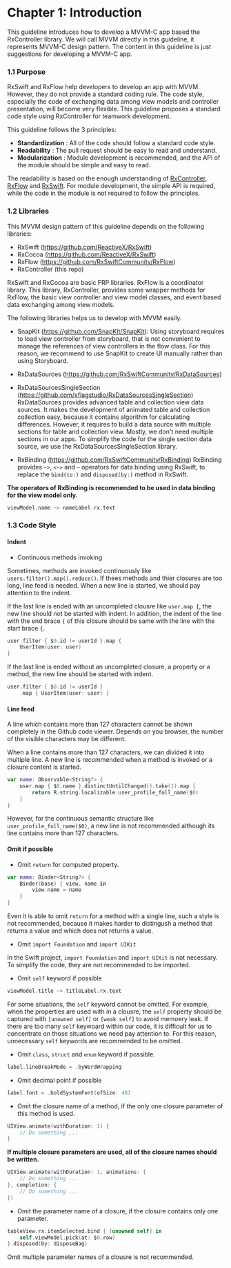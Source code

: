 # Chapter 1: Introduction

This guideline introduces how to develop a MVVM-C app based the RxController library.
We will call MVVM directly in this guideline, it represents MVVM-C design pattern.
The content in this guideline is just suggestions for developing a MVVM-C app.

### 1.1 Purpose

RxSwift and RxFlow help developers to develop an app with MVVM.
However, they do not provide a standard coding rule.
The code style, especially the code of exchanging data among view models and controller presentation, will become very flexible.
This guideline proposes a standard code style using RxController for teamwork development.

This guideline follows the 3 principles:

- **Standardization** : All of the code should follow a standard code style.
- **Readability** : The pull request should be easy to read and understand.
- **Modularization** : Module development is recommended, and the API of the module should be simple and easy to read.

The readability is based on the enough understanding of [RxController](https://github.com/xflagstudio/RxController), [RxFlow](https://github.com/RxSwiftCommunity/RxFlow) and [RxSwift](https://github.com/ReactiveX/RxSwift).
For module development, the simple API is required, while the code in the module is not required to follow the principles.

### 1.2 Libraries

This MVVM design pattern of this guideline depends on the following libraries:

- RxSwift (https://github.com/ReactiveX/RxSwift)
- RxCocoa (https://github.com/ReactiveX/RxSwift)
- RxFlow (https://github.com/RxSwiftCommunity/RxFlow)
- RxController (this repo)

RxSwift and RxCocoa are basic FRP libraries.
RxFlow is a coordinator library.
This library, RxController, provides some wrapper methods for RxFlow, the basic view controller and view model classes, and event based data exchanging among view models.

The following libraries helps us to develop with MVVM easily.

- SnapKit (https://github.com/SnapKit/SnapKit):
Using storyboard requires to load view controller from storyboard, that is not convenient to manage the references of view controllers in the flow class.
For this reason, we recommend to use SnapKit to create UI manually rather than using Storyboard.

- RxDataSources (https://github.com/RxSwiftCommunity/RxDataSources)
- RxDataSourcesSingleSection (https://github.com/xflagstudio/RxDataSourcesSingleSection)
RxDataSources provides advanced table and collection view data sources.
It makes the development of animated table and collection collection easy, because it contains algorithm for calculating differences.
However, it requires to build a data source with multiple sections for table and collection view.
Mostly, we don't need multiple sections in our apps.
To simplify the code for the single section data source, we use the RxDataSourcesSingleSection library.

- RxBinding (https://github.com/RxSwiftCommunity/RxBinding)
RxBinding provides `~>`, `<~>` and `~` operators for data binding using RxSwift, to replace the `bind(to:)` and `disposed(by:)` method in RxSwift.

**The operators of RxBinding is recommended to be used in data binding for the view model only.**

```swift
viewModel.name ~> nameLabel.rx.text
```

### 1.3 Code Style

#### Indent

- Continuous methods invoking

Sometimes, methods are invoked continuously like `users.filter().map().reduce()`.
If thees methods and thier closures are too long, line feed is needed.
When a new line is started, we should pay attention to the indent.

If the last line is ended with an uncompleted clousre like `user.map {`, the new line should not be started with indent.
In addition, the indent of the line with the end brace `{` of this closure should be same with the line with the start brace `{`.

```swift
user.filter { $0.id != userId }.map {
    UserItem(user: user)
}
```

If the last line is ended without an uncompleted closure, a property or a method, the new line should be started with indent.

```swift
user.filter { $0.id != userId }
    .map { UserItem(user: user) }
```

#### Line feed

A line which contains more than 127 characters cannot be shown completely in the Github code viewer.
Depends on you browser, the number of the visible characters may be different.

When a line contains more than 127 characters, we can divided it into multiple line.
A new line is recommended when a method is invoked or a closure content is started.

```swift
var name: Observable<String?> {
    user.map { $0.name }.distinctUntilChanged().take(1).map {
        return R.string.localizable.user_profile_full_name($0)
    }
}
```

However, for the continuous semantic structure like `user_profile_full_name($0)`, a new line is not recommended although its line contains more than 127 characters.

#### Omit if possible

- Omit `return` for computed property.

```swift
var name: Binder<String?> {
    Binder(base) { view, name in 
        view.name = name
    }
}
```

Even it is able to omit `return` for a method with a single line, such a style is not recommended, because it makes harder to distingush a method that returns a value and which does not returns a value.

- Omit `import Foundation` and `import UIKit`

In the Swift project, `import Foundation` and `import UIKit` is not necessary.
To simplify the code, they are not recommended to be imported.

- Omit `self` keyword if possible

```swift
viewModel.title ~> titleLabel.rx.text
```

For some situations, the `self` keyword cannot be omitted.
For example, when the properties are used with in a clousre, the `self` property should be captured with `[unowned self]` or `[weak self]` to avoid memoery leak.
If there are too many `self` keywoard within our code, it is difficult for us to concentrate on those situations we need pay attention to.
For this reason, unnecessary `self` keywords are recommended to be omitted.

- Omit `class`, `struct` and `enum` keyword if possible.

```swift
label.lineBreakMode = .byWordWrapping
```

- Omit decimal point if possible

```swift
label.font = .boldSystemFont(ofSize: 48)
```

- Omit the closure name of a method, if the only one closure parameter of this method is used.

```swift
UIView.animate(withDuration: 1) { 
    // Do something ...
}
```

**If multiple closure parameters are used, all of the closure names should be written.**

```swift
UIView.animate(withDuration: 1, animations: { 
    // Do something ...
}, completion: {
    // Do something ...
})
```

- Omit the parameter name of a closure, if the closure contains only one parameter.

```swift
tableView.rx.itemSelected.bind { [unowned self] in
    self.viewModel.pick(at: $0.row)
}.disposed(by: disposeBag)
```

Omit multiple parameter names of a clousre is not recommended.
